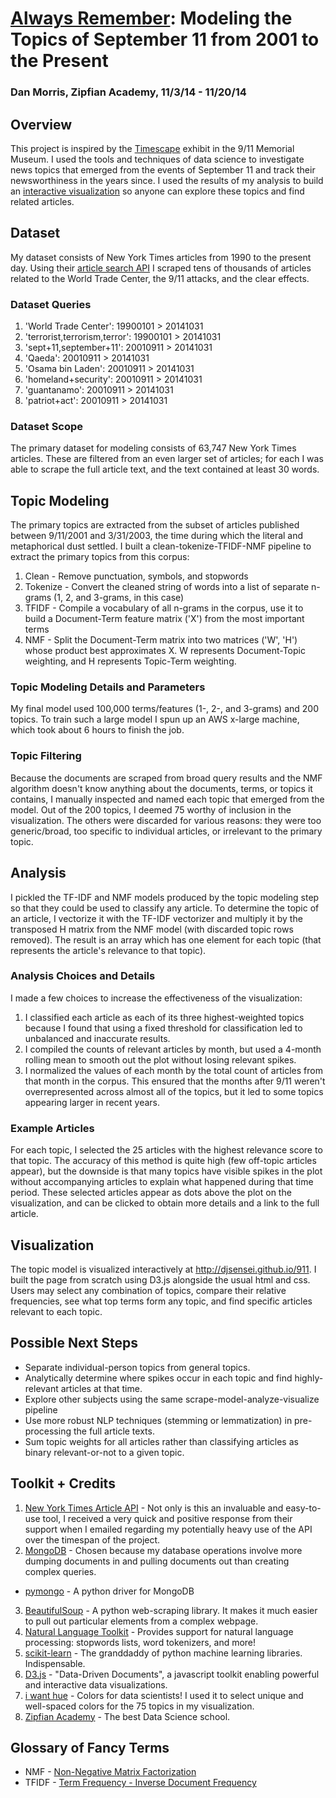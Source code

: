 # [Always Remember](http://djsensei.github.io/911): Modeling the Topics of September 11 from 2001 to the Present

### Dan Morris, Zipfian Academy, 11/3/14 - 11/20/14

## Overview
This project is inspired by the [Timescape](http://www.fastcodesign.com/3030603/new-museum-uses-algorithms-to-visualize-how-9-11-still-shapes-the-world) exhibit in the 9/11 Memorial Museum. I used the tools and techniques of data science to investigate news topics that emerged from the events of September 11 and track their newsworthiness in the years since. I used the results of my analysis to build an [interactive visualization](http://djsensei.github.io/911/) so anyone can explore these topics and find related articles.

## Dataset
My dataset consists of New York Times articles from 1990 to the present day. Using their [article search API](http://developer.nytimes.com/docs/read/article_search_api_v2) I scraped tens of thousands of articles related to the World Trade Center, the 9/11 attacks, and the clear effects.

### Dataset Queries
1. 'World Trade Center': 19900101 > 20141031
2. 'terrorist,terrorism,terror': 19900101 > 20141031
3. 'sept+11,september+11': 20010911 > 20141031
4. 'Qaeda': 20010911 > 20141031
5. 'Osama bin Laden': 20010911 > 20141031
6. 'homeland+security': 20010911 > 20141031
7. 'guantanamo': 20010911 > 20141031
8. 'patriot+act': 20010911 > 20141031

### Dataset Scope
The primary dataset for modeling consists of 63,747 New York Times articles. These are filtered from an even larger set of articles; for each I was able to scrape the full article text, and the text contained at least 30 words.

## Topic Modeling
The primary topics are extracted from the subset of articles published between 9/11/2001 and 3/31/2003, the time during which the literal and metaphorical dust settled. I built a clean-tokenize-TFIDF-NMF pipeline to extract the primary topics from this corpus:
1. Clean - Remove punctuation, symbols, and stopwords
2. Tokenize - Convert the cleaned string of words into a list of separate n-grams (1, 2, and 3-grams, in this case)
3. TFIDF - Compile a vocabulary of all n-grams in the corpus, use it to build a Document-Term feature matrix ('X') from the most important terms
4. NMF - Split the Document-Term matrix into two matrices ('W', 'H') whose product best approximates X. W represents Document-Topic weighting, and H represents Topic-Term weighting.

### Topic Modeling Details and Parameters
My final model used 100,000 terms/features (1-, 2-, and 3-grams) and 200 topics. To train such a large model I spun up an AWS x-large machine, which took about 6 hours to finish the job.

### Topic Filtering
Because the documents are scraped from broad query results and the NMF algorithm doesn't know anything about the documents, terms, or topics it contains, I manually inspected and named each topic that emerged from the model. Out of the 200 topics, I deemed 75 worthy of inclusion in the visualization. The others were discarded for various reasons: they were too generic/broad, too specific to individual articles, or irrelevant to the primary topic.

## Analysis
I pickled the TF-IDF and NMF models produced by the topic modeling step so that they could be used to classify any article. To determine the topic of an article, I vectorize it with the TF-IDF vectorizer and multiply it by the transposed H matrix from the NMF model (with discarded topic rows removed). The result is an array which has one element for each topic (that represents the article's relevance to that topic).

### Analysis Choices and Details
I made a few choices to increase the effectiveness of the visualization:
1. I classified each article as each of its three highest-weighted topics because I found that using a fixed threshold for classification led to unbalanced and inaccurate results.
2. I compiled the counts of relevant articles by month, but used a 4-month rolling mean to smooth out the plot without losing relevant spikes.
3. I normalized the values of each month by the total count of articles from that month in the corpus. This ensured that the months after 9/11 weren't overrepresented across almost all of the topics, but it led to some topics appearing larger in recent years.

### Example Articles
For each topic, I selected the 25 articles with the highest relevance score to that topic. The accuracy of this method is quite high (few off-topic articles appear), but the downside is that many topics have visible spikes in the plot without accompanying articles to explain what happened during that time period. These selected articles appear as dots above the plot on the visualization, and can be clicked to obtain more details and a link to the full article.

## Visualization
The topic model is visualized interactively at http://djsensei.github.io/911. I built the page from scratch using D3.js alongside the usual html and css. Users may select any combination of topics, compare their relative frequencies, see what top terms form any topic, and find specific articles relevant to each topic.

## Possible Next Steps
* Separate individual-person topics from general topics.
* Analytically determine where spikes occur in each topic and find highly-relevant articles at that time.
* Explore other subjects using the same scrape-model-analyze-visualize pipeline
* Use more robust NLP techniques (stemming or lemmatization) in pre-processing the full article texts.
* Sum topic weights for all articles rather than classifying articles as binary relevant-or-not to a given topic.

## Toolkit + Credits
1. [New York Times Article API](http://developer.nytimes.com/docs/read/article_search_api_v2) - Not only is this an invaluable and easy-to-use tool, I received a very quick and positive response from their support when I emailed regarding my potentially heavy use of the API over the timespan of the project.
2. [MongoDB](http://www.mongodb.org/) - Chosen because my database operations involve more dumping documents in and pulling documents out than creating complex queries.
  * [pymongo](https://github.com/mongodb/mongo-python-driver) - A python driver for MongoDB
3. [BeautifulSoup](http://www.crummy.com/software/BeautifulSoup/) - A python web-scraping library. It makes it much easier to pull out particular elements from a complex webpage.
4. [Natural Language Toolkit](http://www.nltk.org/) - Provides support for natural language processing: stopwords lists, word tokenizers, and more!
5. [scikit-learn](http://scikit-learn.org/stable/) - The granddaddy of python machine learning libraries. Indispensable.
6. [D3.js](http://d3js.org/) - "Data-Driven Documents", a javascript toolkit enabling powerful and interactive data visualizations.
7. [i want hue](http://tools.medialab.sciences-po.fr/iwanthue/) - Colors for data scientists! I used it to select unique and well-spaced colors for the 75 topics in my visualization.
8. [Zipfian Academy](http://www.zipfianacademy.com/) - The best Data Science school. 

## Glossary of Fancy Terms
* NMF - [Non-Negative Matrix Factorization](http://en.wikipedia.org/wiki/Non-negative_matrix_factorization)
* TFIDF - [Term Frequency - Inverse Document Frequency](http://en.wikipedia.org/wiki/Tf%E2%80%93idf)
